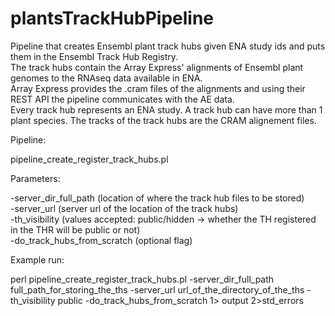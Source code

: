 # plantsTrackHubPipeline
Pipeline that creates Ensembl plant track hubs given ENA study ids and puts them in the Ensembl Track Hub Registry.<br />
The track hubs contain the Array Express' alignments of Ensembl plant genomes to the RNAseq data available in ENA.<br />
Array Express provides the .cram files of the alignments and using their REST API the pipeline communicates with the AE data.<br />
Every track hub represents an ENA study. A track hub can have more than 1 plant species. The tracks of the track hubs are the CRAM alignement files.<br />

Pipeline:

 pipeline_create_register_track_hubs.pl

Parameters:

-server_dir_full_path  (location of where the track hub files to be stored)<br />
-server_url  (server url of the location of the track hubs)<br />
-th_visibility (values accepted: public/hidden -> whether the TH registered in the THR will be public or not)<br />
-do_track_hubs_from_scratch (optional flag) <br />

Example run:

perl pipeline_create_register_track_hubs.pl -server_dir_full_path full_path_for_storing_the_ths -server_url url_of_the_directory_of_the_ths -th_visibility public -do_track_hubs_from_scratch 1> output 2>std_errors


